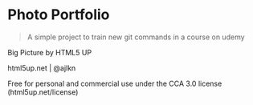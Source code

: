 # Photo Portfolio

> A simple project to train new git commands in a course on udemy

Big Picture by HTML5 UP

html5up.net | @ajlkn

Free for personal and commercial use under the CCA 3.0 license (html5up.net/license)
